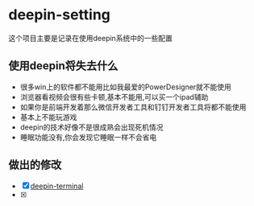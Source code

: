 # deepin-setting
这个项目主要是记录在使用deepin系统中的一些配置

## 使用deepin将失去什么

* 很多win上的软件都不能用比如我最爱的PowerDesigner就不能使用
* 浏览器看视频会很有些卡顿,基本不能用,可以买一个ipad辅助
* 如果你是前端开发着那么微信开发者工具和钉钉开发者工具将都不能使用
* 基本上不能玩游戏
* deepin的技术好像不是很成熟会出现死机情况
* 睡眠功能没有,你会发现它睡眠一样不会省电

## 做出的修改

- [x] [deepin-terminal](./deepin-terminal) 
- [x] 